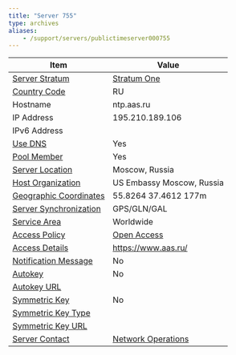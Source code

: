```yaml
---
title: "Server 755"
type: archives
aliases:
    - /support/servers/publictimeserver000755
---
```


| Item | Value |
| ----- | ----- |
| [Server Stratum](/support/servers/serverstratum) | [Stratum One](/support/servers/stratumonetimeservers) |
| [Country Code](/support/servers/countrycode) | RU |
| Hostname |  ntp.aas.ru |
| IP Address |  195.210.189.106 |
| IPv6 Address | |
| [Use DNS](/support/servers/usedns) | Yes |
| [Pool Member](/support/servers/poolmember) | Yes |
| [Server Location](/support/servers/serverlocation) |  Moscow, Russia  |
| [Host Organization](/support/servers/hostorganization) |  US Embassy Moscow, Russia |
| [ Geographic Coordinates](/support/servers/geographiccoordinates) |  55.8264 37.4612 177m |
| [Server Synchronization](/support/servers/serversynchronization) |  GPS/GLN/GAL  |
| [Service Area](/support/servers/servicearea) |  Worldwide  |
| [Access Policy](/support/servers/accesspolicy) | [Open Access](/support/servers/openaccess) |
| [Access Details](/support/servers/accessdetails) | https://www.aas.ru/ |
| [Notification Message](/support/servers/notificationmessage) | No |
| [Autokey](/support/servers/autokey) | No |
| [Autokey URL](/support/servers/autokeyurl) | |
| [Symmetric Key](/support/servers/symmetrickey) | No |
| [Symmetric Key Type](/support/servers/symmetrickeytype) | |
| [Symmetric Key URL](/support/servers/symmetrickeyurl) | |
| [Server Contact](/support/servers/servercontact) | [ Network Operations](mailto:noc@aas.ru) |